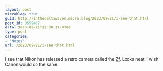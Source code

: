 ```yaml
---
layout: post
microblog: true
guid: http://inthedeltawaves.micro.blog/2023/09/21/i-see-that.html
post_id: 3559457
date: 2023-09-21T23:28:31-0700
type: post
categories:
- "Notes"
url: /2023/09/21/i-see-that.html
---
```

I see that Nikon has released a retro camera called the [Zf](https://petapixel.com/2023/09/19/nikon-zf-hands-on-review-nostalgic-toy-or-modern-classic/). Looks neat. I wish Canon would do the same. 
